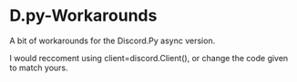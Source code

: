 # D.py-Workarounds
A bit of workarounds for the Discord.Py async version.

I would reccoment using client=discord.Client(), or change the code given to match yours.
